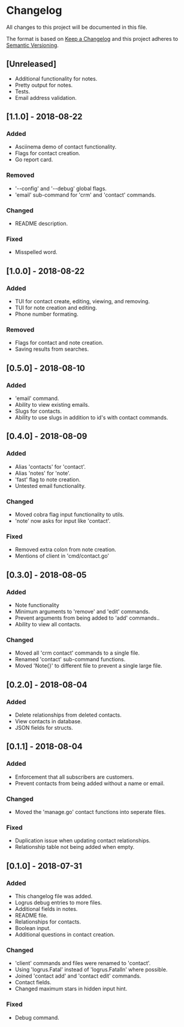 # Changelog

All changes to this project will be documented in this file.

The format is based on [Keep a Changelog](http://keepachangelog.com/en/1.0.0/) and this project adheres to [Semantic Versioning](http://semver.org/spec/v2.0.0.html).

## [Unreleased]

- Additional functionality for notes.
- Pretty output for notes.
- Tests.
- Email address validation.

## [1.1.0] - 2018-08-22

### Added

- Asciinema demo of contact functionality.
- Flags for contact creation.
- Go report card.

### Removed

- '--config' and '--debug' global flags.
- 'email' sub-command for 'crm' and 'contact' commands.

### Changed

- README description.

### Fixed

- Misspelled word.

## [1.0.0] - 2018-08-22

### Added

- TUI for contact create, editing, viewing, and removing.
- TUI for note creation and editing.
- Phone number formating.

### Removed

- Flags for contact and note creation.
- Saving results from searches.

## [0.5.0] - 2018-08-10

### Added

- 'email' command.
- Ability to view existing emails.
- Slugs for contacts.
- Ability to use slugs in addition to id's with contact commands.

## [0.4.0] - 2018-08-09

### Added

- Alias 'contacts' for 'contact'.
- Alias 'notes' for 'note'.
- 'fast' flag to note creation.
- Untested email functionality.

### Changed

- Moved cobra flag input functionality to utils.
- 'note' now asks for input like 'contact'.

### Fixed

- Removed extra colon from note creation.
- Mentions of client in 'cmd/contact.go'

## [0.3.0] - 2018-08-05

### Added

- Note functionality 
- Minimum arguments to 'remove' and 'edit' commands.
- Prevent arguments from being added to 'add' commands..
- Ability to view all contacts.

### Changed

- Moved all 'crm contact' commands to a single file.
- Renamed 'contact' sub-command functions.
- Moved 'Note{}' to different file to prevent a single large file.

## [0.2.0] - 2018-08-04

### Added

- Delete relationships from deleted contacts.
- View contacts in database.
- JSON fields for structs.

## [0.1.1] - 2018-08-04

### Added

- Enforcement that all subscribers are customers.
- Prevent contacts from being added without a name or email.

### Changed

- Moved the 'manage.go' contact functions into seperate files.

### Fixed

- Duplication issue when updating contact relationships.
- Relationship table not being added when empty.

## [0.1.0] - 2018-07-31

### Added

- This changelog file was added.
- Logrus debug entries to more files.
- Additional fields in notes.
- README file.
- Relationships for contacts.
- Boolean input.
- Additional questions in contact creation.

### Changed

- 'client' commands and files were renamed to 'contact'.
- Using 'logrus.Fatal' instead of 'logrus.Fatalln' where possible.
- Joined 'contact add' and 'contact edit' commands.
- Contact fields.
- Changed maximum stars in hidden input hint.

### Fixed

- Debug command.
